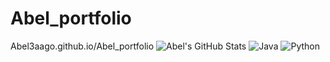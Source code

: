 # Abel_portfolio
Abel3aago.github.io/Abel_portfolio
![Abel's GitHub Stats](https://github-readme-stats.vercel.app/api?username=Abel3aago&show_icons=true&theme=radical)
![Java](https://img.shields.io/badge/Java-Expert-orange)
     ![Python](https://img.shields.io/badge/Python-Intermediate-blue)
